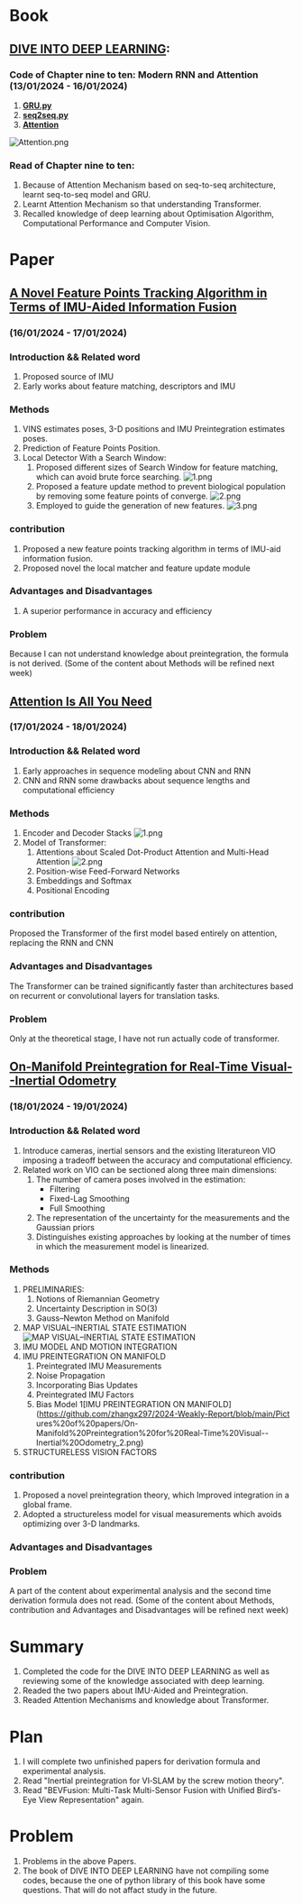 # Book
## [DIVE INTO DEEP LEARNING](https://github.com/zhangx297/DIVE-INTO-DEEP-LEARNING):
### Code of Chapter nine to ten: Modern RNN and Attention (13/01/2024 - 16/01/2024)
1. **[GRU.py](https://github.com/zhangx297/DIVE-INTO-DEEP-LEARNING/blob/main/lecture_8/GRU.py)**  
2. **[seq2seq.py](https://github.com/zhangx297/DIVE-INTO-DEEP-LEARNING/blob/main/lecture_8/seq2seq.py)**  
3. **[Attention](https://github.com/zhangx297/DIVE-INTO-DEEP-LEARNING/blob/main/lecture_9/attention.py)**  

![Attention.png](https://github.com/zhangx297/DIVE-INTO-DEEP-LEARNING/blob/main/lecture_9/attention.png)
### Read of Chapter nine to ten:
1. Because of Attention Mechanism based on seq-to-seq architecture, learnt seq-to-seq model and GRU.
2. Learnt Attention Mechanism so that understanding Transformer. 
3. Recalled knowledge of deep learning about Optimisation Algorithm, Computational Performance and Computer Vision.
# Paper
## [A Novel Feature Points Tracking Algorithm in Terms of IMU-Aided Information Fusion](https://ieeexplore.ieee.org/document/9197627)
### (16/01/2024 - 17/01/2024)
### Introduction && Related word
1. Proposed source of IMU
2. Early works about feature matching, descriptors and IMU
### Methods
1. VINS estimates poses, 3-D positions and IMU Preintegration estimates poses.
2. Prediction of Feature Points Position.
3. Local Detector With a Search Window: 
    1) Proposed different sizes of Search Window for feature matching, which can avoid brute force searching.
    ![1.png](https://github.com/zhangx297/2024-Weakly-Report/blob/main/Pictures%20of%20papers/A%20Novel%20Feature%20Points%20Tracking%20Algorithm%20in%20Terms%20of%20IMU-Aided%20Information%20Fusion_2.png)
    2) Proposed a feature update method to prevent biological population by removing some feature points of converge.
    ![2.png](https://github.com/zhangx297/2024-Weakly-Report/blob/main/Pictures%20of%20papers/A%20Novel%20Feature%20Points%20Tracking%20Algorithm%20in%20Terms%20of%20IMU-Aided%20Information%20Fusion_3.png)
    3) Employed to guide the generation of new features.
![3.png](https://github.com/zhangx297/2024-Weakly-Report/blob/main/Pictures%20of%20papers/A%20Novel%20Feature%20Points%20Tracking%20Algorithm%20in%20Terms%20of%20IMU-Aided%20Information%20Fusion_1.png)
### contribution
1. Proposed a new feature points tracking algorithm in terms of IMU-aid information fusion.
2. Proposed novel the local matcher and feature update module
### Advantages and Disadvantages
1. A superior performance in accuracy and efficiency 
### Problem
Because I can not understand knowledge about preintegration, the formula is not derived. (Some of the content about Methods will be refined next week)
## [Attention Is All You Need](https://arxiv.org/pdf/1706.03762.pdf)
### (17/01/2024 - 18/01/2024)
### Introduction && Related word
1. Early approaches in sequence modeling about CNN and RNN
2. CNN and RNN some drawbacks about sequence lengths and computational efficiency
### Methods
1. Encoder and Decoder Stacks
![1.png](https://github.com/zhangx297/2024-Weakly-Report/blob/main/Pictures%20of%20papers/Attention%20Is%20All%20You%20Need_1.png)
2. Model of Transformer:
    1) Attentions about Scaled Dot-Product Attention and Multi-Head Attention
    ![2.png](https://github.com/zhangx297/2024-Weakly-Report/blob/main/Pictures%20of%20papers/Attention%20Is%20All%20You%20Need_2.png)
    2) Position-wise Feed-Forward Networks
    3) Embeddings and Softmax
    4) Positional Encoding
### contribution
Proposed the Transformer of the first model based entirely on attention, replacing the RNN and CNN
### Advantages and Disadvantages
The Transformer can be trained significantly faster than architectures based on recurrent or convolutional layers for translation tasks.
### Problem
Only at the theoretical stage, I have not run actually code of transformer.
## [On-Manifold Preintegration for Real-Time Visual--Inertial Odometry](https://ieeexplore.ieee.org/document/7557075)
### (18/01/2024 - 19/01/2024)
### Introduction && Related word
1. Introduce cameras, inertial sensors and the existing literatureon VIO imposing a tradeoff between the accuracy and computational efficiency.
2. Related work on VIO can be sectioned along three main dimensions:
    1) The number of camera poses involved in the estimation:  
        * Filtering
        * Fixed-Lag Smoothing
        * Full Smoothing
    2) The representation of the uncertainty for the measurements and the Gaussian priors
    3) Distinguishes existing approaches by looking at the number of times in which the measurement model is linearized. 
### Methods
1. PRELIMINARIES:
    1) Notions of Riemannian Geometry
    2) Uncertainty Description in SO(3)
    3) Gauss–Newton Method on Manifold
2. MAP VISUAL–INERTIAL STATE ESTIMATION
![MAP VISUAL–INERTIAL STATE ESTIMATION](https://github.com/zhangx297/2024-Weakly-Report/blob/main/Pictures%20of%20papers/On-Manifold%20Preintegration%20for%20Real-Time%20Visual--Inertial%20Odometry_1.png)
3. IMU MODEL AND MOTION INTEGRATION
4. IMU PREINTEGRATION ON MANIFOLD
    1) Preintegrated IMU Measurements
    2) Noise Propagation
    3) Incorporating Bias Updates
    4) Preintegrated IMU Factors
    5) Bias Model
1[IMU PREINTEGRATION ON MANIFOLD](https://github.com/zhangx297/2024-Weakly-Report/blob/main/Pict    ures%20of%20papers/On-Manifold%20Preintegration%20for%20Real-Time%20Visual--Inertial%20Odometry_2.png)
5.  STRUCTURELESS VISION FACTORS
### contribution 
1. Proposed a novel preintegration theory, which Improved integration in a global frame.
2. Adopted a structureless model for visual measurements which avoids optimizing over 3-D landmarks.
### Advantages and Disadvantages
### Problem
A part of the content about experimental analysis and the second time derivation formula does not read. (Some of the content about Methods, contribution and Advantages and Disadvantages will be refined next week)
# Summary
1. Completed the code for the DIVE INTO DEEP LEARNING as well as reviewing some of the knowledge associated with deep learning.
2. Readed the two papers about IMU-Aided and Preintegration.
3. Readed Attention Mechanisms and knowledge about Transformer.
# Plan
1. I will complete two unfinished papers for derivation formula and experimental analysis.
2. Read "Inertial preintegration for VI‐SLAM by the screw motion theory".
3. Read "BEVFusion: Multi-Task Multi-Sensor Fusion with Unified Bird’s-Eye View Representation" again.
# Problem
1. Problems in the above Papers.
2. The book of DIVE INTO DEEP LEARNING have not compiling some codes, because the one of python library of this book have some questions. That will do not affact study in the future. 